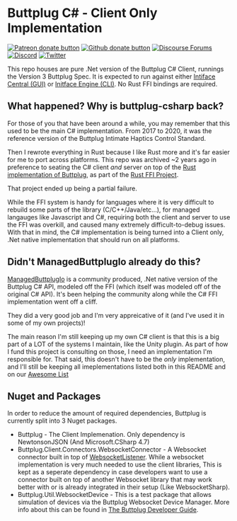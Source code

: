 # Buttplug C# - Client Only Implementation

[![Patreon donate button](https://img.shields.io/badge/patreon-donate-yellow.svg)](https://www.patreon.com/qdot)
[![Github donate button](https://img.shields.io/badge/github-donate-ff69b4.svg)](https://www.github.com/sponsors/qdot)
[![Discourse Forums](https://img.shields.io/discourse/status?label=buttplug.io%20forums&server=https%3A%2F%2Fdiscuss.buttplug.io)](https://discuss.buttplug.io)
[![Discord](https://img.shields.io/discord/353303527587708932.svg?logo=discord)](https://discord.buttplug.io)
[![Twitter](https://img.shields.io/twitter/follow/buttplugio.svg?style=social&logo=twitter)](https://twitter.com/buttplugio)

This repo houses are pure .Net version of the Buttplug C# Client, runnings the Version 3 Buttplug Spec. It is expected to run against either [Intiface Central (GUI)](https://intiface.com/central) or [Initface Engine (CLI)](https://github.com/intiface/intiface-engine). No Rust FFI bindings are required.

## What happened? Why is buttplug-csharp back?

For those of you that have been around a while, you may remember that this used to be the main C# implementation. From 2017 to 2020, it was the reference version of the Buttplug Intimate Haptics Control Standard. 

Then I rewrote everything in Rust because I like Rust more and it's far easier for me to port across platforms. This repo was archived ~2 years ago in preference to seating the C# client *and* server on top of the [Rust implementation of Buttplug](https://github.com/buttplugio/buttplug), as part of the [Rust FFI Project](https://github.com/buttplugio/buttplug-rs-ffi).

That project ended up being a partial failure.

While the FFI system is handy for languages where it is very difficult to rebuild some parts of the library (C/C++/Java/etc...), for managed langauges like Javascript and C#, requiring both the client and server to use the FFI was overkill, and caused many extremely difficult-to-debug issues. With that in mind, the C# implementation is being turned into a Client only, .Net native implementation that should run on all platforms.

## Didn't ManagedButtplugIo already do this?

[ManagedButtplugIo](https://github.com/Er1807/ManagedButtplugIo/) is a community produced, .Net native version of the Buttplug C# API, modeled off the FFI (which itself was modeled off of the original C# API). It's been helping the community along while the C# FFI implementation went off a cliff.

They did a very good job and I'm very appreicative of it (and I've used it in some of my own projects)!

The main reason I'm still keeping up my own C# client is that this is a big part of a LOT of the systems I maintain, like the Unity plugin. As part of how I fund this project is consulting on those, I need an implementation I'm responsible for. That said, this doesn't have to be the *only* implementation, and I'll still be keeping all imeplementations listed both in this README and on our [Awesome List](https://awesome.buttplug.io)

## Nuget and Packages

In order to reduce the amount of required dependencies, Buttplug is currently split into 3 Nuget packages.

- Buttplug - The Client Implemenation. Only dependency is NewtonsonJSON (And Microsoft.CSharp 4.7)
- Buttplug.Client.Connectors.WebsocketConnector - A Websocket connector built in top of
  [WebsocketListener](https://github.com/deniszykov/WebSocketListener). While a websocket
  implementation is very much needed to use the client libraries, This is kept as a seperate
  dependency in case developers want to use a connector built on top of another Websocket library
  that may work better with or is already integrated in their setup (Like WebsocketSharp).
- Buttplug.Util.WebsocketDevice - This is a test package that allows simulation of devices via the
  Buttplug Websocket Device Manager. More info about this can be found in [The Buttplug Developer Guide](https://docs.buttplug.io/).

